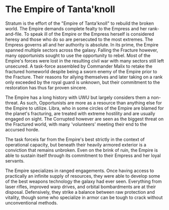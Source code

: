 # The Empire of Tanta'knoll
Stratum is the effort of the "Empire of Tanta'knoll" to rebuild the broken world. The Empire demands complete fealty to the Empress and her rank-and-file. To speak ill of the Empire or the Empress herself is considered heresy and those who do so are persecuted to the most extremes. The Empress governs all and her authority is absolute.
In its prime, the Empire spanned multiple sectors across the galaxy. Falling the Fracture however, many opportunists sought to use the opportunity to rebel. Most of the Empire's forces were lost in the resulting civil war with many sectors still left unsecured.
A task-force assembled by Commander Malix to retake the fractured homeworld despite being a sworn enemy of the Empire prior to the Fracture. Their reasons for allying themselves and later taking on a rank only exceeded by the royal guard is unknown, but their commitment to the restoration has thus far proven sincere.

The Empire has a long history with UWU but largely considers them a non-threat. As such, Opportunists are more as a resource than anything else for the Empire to utilize. Libra, who in some circles of the Empire are blamed for the planet's fracturing, are treated with extreme hostility and are usually engaged on sight. The Corrupted however are seen as the biggest threat on the Fractured world, with many 'volunteers' meeting their end to the accursed horde.

The task forceis far from the Empire's best strictly in the context of operational capacity, but beneath their heavily armored exterior is a conviction that remains unbroken. Even on the brink of ruin, the Empire is able to sustain itself through its commitment to their Empress and her loyal servants.

The Empire specializes in ranged engagements. Once having access to practically an infinite supply of resources, they were able to develop some of the best weapons technology the galaxy had ever seen. Everything from laser rifles, improved warp drives, and orbital bombardments are at their disposal. Defensively, they strike a balance between raw protection and vitality, though some who specialize in armor can be tough to crack without unconventional methods.
